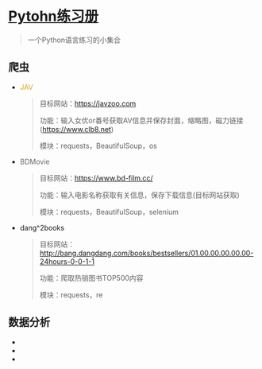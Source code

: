 # [Pytohn练习册](https://github.com/zihunyeyu/pythonpractice#pytohn%E7%BB%83%E4%B9%A0%E5%86%8C)

> 一个Python语言练习的小集合

## 爬虫

- <a href='https://github.com/zihunyeyu/pythonpractice/blob/master/爬虫/JAV.py' style='text-decoration:none;color:GoldenRod'>JAV</a>

  > 目标网站：https://javzoo.com
  >
  > 功能：输入女优or番号获取AV信息并保存封面，缩略图，磁力链接(https://www.clb8.net)
  >
  > 模块：requests，BeautifulSoup，os
  
- <a href='https://github.com/zihunyeyu/pythonpractice/blob/master/爬虫/BDMovie.py' style='text-decoration:none;color:DimGray'>BDMovie</a>

  >目标网站：https://www.bd-film.cc/
  >
  >功能：输入电影名称获取有关信息，保存下载信息(目标网站获取)
  >
  >模块：requests，BeautifulSoup，selenium
  
- dang^2books

  >目标网站：http://bang.dangdang.com/books/bestsellers/01.00.00.00.00.00-24hours-0-0-1-1
  >
  >功能：爬取热销图书TOP500内容
  >
  >模块：requests，re

## 数据分析

- 

-  

-  

  